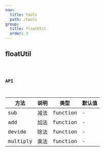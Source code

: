 ```yaml
---
nav:
  title: tools
  path: /tools
group:
  title: floatUtil
  order: 3
---
```


## floatUtil
<code src="./demo/sub.tsx" />

### API


|  方法   | 说明  | 类型 | 默认值 |
|  ----  | ----  | ----  | ----  |
| sub  | 减法 | function | - |
| add  | 加法 | function | - |
| devide  | 除法 | function | - |
| multiply  | 乘法 | function | - |
